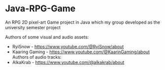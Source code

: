 # Java-RPG-Game
An RPG 2D pixel-art Game project in Java which my group developed as the university semester project

Authors of some visual and audio assets:
- RyiSnow - https://www.youtube.com/@RyiSnow/about
- Kaaring Gaming - https://www.youtube.com/@KaarinGaming/about
Authors of audio tracks:
- AlkaKrab - https://www.youtube.com/@alkakrab/about
